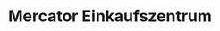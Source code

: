 ---
title: "Mercator Einkaufszentrum"
url: /kirchheimbolanden/mercator-einkaufszentrum/
shop: Einkaufszentrum
---